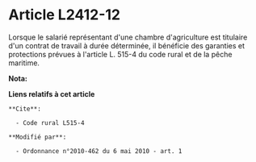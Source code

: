 # Article L2412-12

Lorsque le salarié représentant d'une chambre d'agriculture est titulaire d'un contrat de travail à durée déterminée, il
bénéficie des garanties et protections prévues à l'article L. 515-4 du code rural et de la pêche maritime.

**Nota:**



**Liens relatifs à cet article**

	**Cite**:

	  - Code rural L515-4

	**Modifié par**:

	  - Ordonnance n°2010-462 du 6 mai 2010 - art. 1
